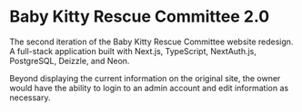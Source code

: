 # Baby Kitty Rescue Committee 2.0

The second iteration of the Baby Kitty Rescue Committee website redesign. A full-stack application built with Next.js, TypeScript, NextAuth.js, PostgreSQL, Deizzle, and Neon.

Beyond displaying the current information on the original site, the owner would have the ability to login to an admin account and edit information as necessary.
